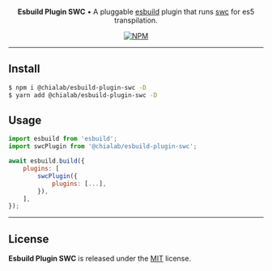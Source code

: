 <p align="center">
    <strong>Esbuild Plugin SWC</strong> • A pluggable <a href="https://esbuild.github.io/">esbuild</a> plugin that runs <a href="https://swc.rs/">swc</a> for es5 transpilation.
</p>

<p align="center">
    <a href="https://www.npmjs.com/package/@chialab/esbuild-plugin-swc"><img alt="NPM" src="https://img.shields.io/npm/v/@chialab/esbuild-plugin-swc.svg?style=flat-square"></a>
</p>

---

## Install

```sh
$ npm i @chialab/esbuild-plugin-swc -D
$ yarn add @chialab/esbuild-plugin-swc -D
```

## Usage

```js
import esbuild from 'esbuild';
import swcPlugin from '@chialab/esbuild-plugin-swc';

await esbuild.build({
    plugins: [
        swcPlugin({
            plugins: [...],
        }),
    ],
});
```

---

## License

**Esbuild Plugin SWC** is released under the [MIT](https://github.com/chialab/rna/blob/master/packages/esbuild-plugin-swc/LICENSE) license.
